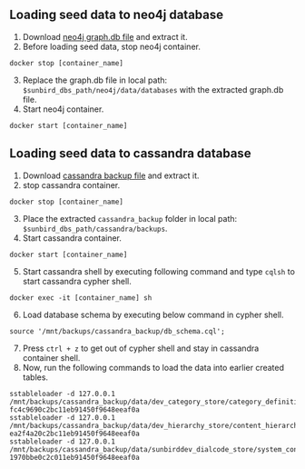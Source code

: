 ## Loading seed data to neo4j database
1. Download [neo4j graph.db file](https://github.com/project-sunbird/knowledge-platform/raw/4fe568af553ec4a9a26e39509bb0b70d726c3615/master-data/neo4j-graph.db.zip) and extract it.
2. Before loading seed data, stop neo4j container.
```shell
docker stop [container_name]
```   
3. Replace the graph.db file in local path: `$sunbird_dbs_path/neo4j/data/databases` with the extracted graph.db file.
4. Start neo4j container.
```shell
docker start [container_name]
```  

## Loading seed data to cassandra database
1. Download [cassandra backup file](https://github.com/project-sunbird/knowledge-platform/blob/master-data/master-data/cassandra_backup.tar.gz) and extract it.
2. stop cassandra container.
```shell
docker stop [container_name]
```    
3. Place the extracted `cassandra_backup` folder in local path: `$sunbird_dbs_path/cassandra/backups`.
4. Start cassandra container.
```shell
docker start [container_name]
```  
5. Start cassandra shell by executing following command and type `cqlsh` to start cassandra cypher shell.
```shell
docker exec -it [container_name] sh
```
6. Load database schema by executing below command in cypher shell.
```shell
source '/mnt/backups/cassandra_backup/db_schema.cql';
```
7. Press `ctrl + z` to get out of cypher shell and stay in cassandra container shell.
8. Now, run the following commands to load the data into earlier created tables.
```shell
sstableloader -d 127.0.0.1 /mnt/backups/cassandra_backup/data/dev_category_store/category_definition_data-fc4c9690c2bc11eb91450f9648eeaf0a
sstableloader -d 127.0.0.1 /mnt/backups/cassandra_backup/data/dev_hierarchy_store/content_hierarchy-ea2f4a20c2bc11eb91450f9648eeaf0a
sstableloader -d 127.0.0.1 /mnt/backups/cassandra_backup/data/sunbirddev_dialcode_store/system_config-1970bbe0c2c011eb91450f9648eeaf0a
```